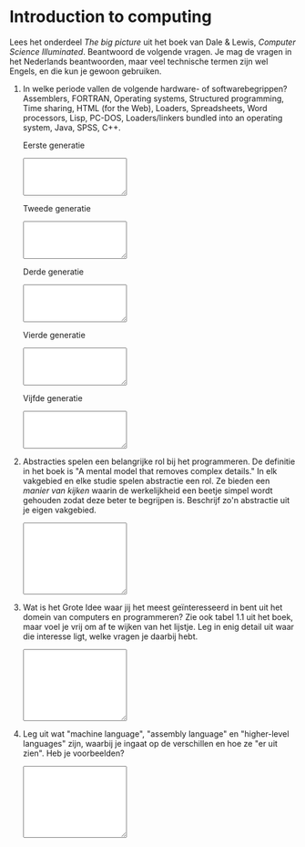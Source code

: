 # Introduction to computing

Lees het onderdeel *The big picture* uit het boek van Dale & Lewis, *Computer Science Illuminated*. Beantwoord de volgende vragen. Je mag de vragen in het Nederlands beantwoorden, maar veel technische termen zijn wel Engels, en die kun je gewoon gebruiken.

1.  In welke periode vallen de volgende hardware- of softwarebegrippen? Assemblers, FORTRAN, Operating systems, Structured programming, Time sharing, HTML (for the Web), Loaders, Spreadsheets, Word processors, Lisp, PC-DOS, Loaders/linkers bundled into an operating system, Java, SPSS, C++.

    Eerste generatie

    <textarea name="form[q1a]" rows="4" required></textarea>

    Tweede generatie

    <textarea name="form[q1a]" rows="4" required></textarea>

    Derde generatie

    <textarea name="form[q1a]" rows="4" required></textarea>

    Vierde generatie

    <textarea name="form[q1a]" rows="4" required></textarea>

    Vijfde generatie

    <textarea name="form[q1a]" rows="4" required></textarea>

2.  Abstracties spelen een belangrijke rol bij het programmeren. De definitie in het boek is "A mental model that removes complex details." In elk vakgebied en elke studie spelen abstractie een rol. Ze bieden een *manier van kijken* waarin de werkelijkheid een beetje simpel wordt gehouden zodat deze beter te begrijpen is. Beschrijf zo'n abstractie uit je eigen vakgebied.

    <textarea name="form[q2]" rows="8" required></textarea>

3.  Wat is het Grote Idee waar jij het meest geïnteresseerd in bent uit het domein van computers en programmeren? Zie ook tabel 1.1 uit het boek, maar voel je vrij om af te wijken van het lijstje. Leg in enig detail uit waar die interesse ligt, welke vragen je daarbij hebt.

    <textarea name="form[q3]" rows="8" required></textarea>

4.  Leg uit wat "machine language", "assembly language" en "higher-level languages" zijn, waarbij je ingaat op de verschillen en hoe ze "er uit zien". Heb je voorbeelden?

    <textarea name="form[q4]" rows="8" required></textarea>
